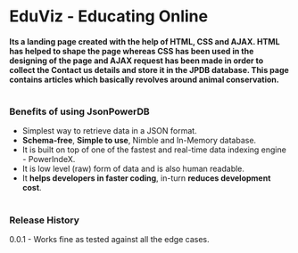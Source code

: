 # EduViz - Educating Online
#### Its a landing page created with the help of HTML, CSS and AJAX. HTML has helped to shape the page whereas CSS has been used in the designing of the page and AJAX request has been made in order to collect the Contact us details and store it in the JPDB database. This page contains articles which basically revolves around animal conservation.
#
### Benefits of using JsonPowerDB
* Simplest way to retrieve data in a JSON format.
* **Schema-free**, **Simple to use**, Nimble and In-Memory database.
* It is built on top of one of the fastest and real-time data indexing engine - PowerIndeX.
* It is low level (raw) form of data and is also human readable.
* It **helps developers in faster coding**, in-turn **reduces development cost**.
#
### Release History
0.0.1 - Works fine as tested against all the edge cases.
